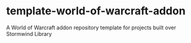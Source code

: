# template-world-of-warcraft-addon
A World of Warcraft addon repository template for projects built over Stormwind Library
